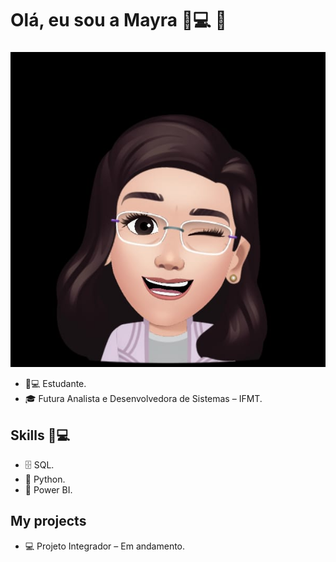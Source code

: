 # **Olá, eu sou a Mayra** 👩💻 👋 
###
![GitHub_Logo](may_git.jpeg)

* 👩💻 Estudante.
* 🎓 Futura Analista e Desenvolvedora de Sistemas – IFMT.

## Skills 👩💻
* 🗄 SQL.
* 🐍 Python.
* 🧮 Power BI.

## **My projects**
* 💻 Projeto Integrador – Em andamento.
